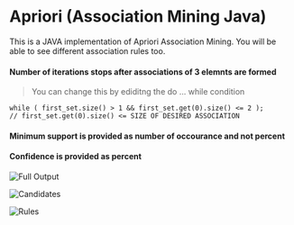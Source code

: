 # Apriori (Association Mining Java)
This is a JAVA implementation of Apriori Association Mining. You will be able to see different association rules too.

#### Number of iterations stops after associations of 3 elemnts are formed

>You  can change this by ediditng the do ... while condition
```
while ( first_set.size() > 1 && first_set.get(0).size() <= 2 );
// first_set.get(0).size() <= SIZE OF DESIRED ASSOCIATION
```

#### Minimum support is provided as number of occourance and not percent 
#### Confidence is provided as percent

![Full Output](https://imgur.com/ndzpIJP)

![Candidates](https://imgur.com/5yyZvNy)

![Rules](https://imgur.com/PGpFko8)
